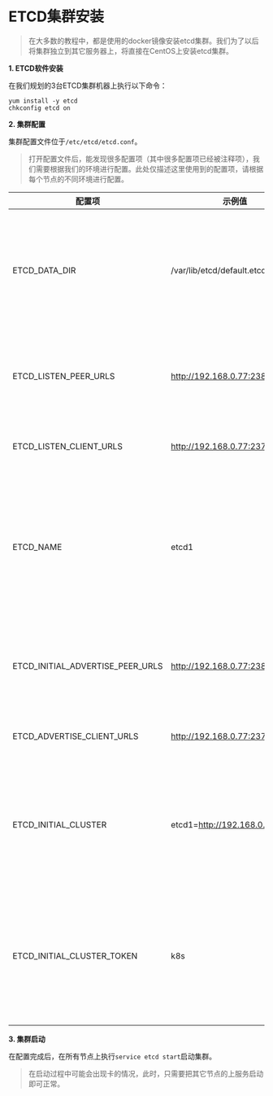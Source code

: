# ETCD集群安装

> 在大多数的教程中，都是使用的docker镜像安装etcd集群。我们为了以后将集群独立到其它服务器上，将直接在CentOS上安装etcd集群。

**1\. ETCD软件安装**

在我们规划的3台ETCD集群机器上执行以下命令：
```
yum install -y etcd
chkconfig etcd on
```

**2\. 集群配置**

集群配置文件位于```/etc/etcd/etcd.conf```。

> 打开配置文件后，能发现很多配置项（其中很多配置项已经被注释项），我们需要根据我们的环境进行配置。此处仅描述这里使用到的配置项，请根据每个节点的不同环境进行配置。

|配置项|示例值|备注|
|---|---|---|
|ETCD_DATA_DIR|/var/lib/etcd/default.etcd|ETCD数据的存储目录，此处使用的默认值。|
|ETCD_LISTEN_PEER_URLS|http://192.168.0.77:2380|伙伴（集群节点）通信地址。|
|ETCD_LISTEN_CLIENT_URLS|http://192.168.0.77:2379|客户端连接地址。|
|ETCD_NAME|etcd1|节点名称，请注意每一台机器的节点名不要重复。|
|ETCD_INITIAL_ADVERTISE_PEER_URLS|http://192.168.0.77:2380|集群初始化时的伙伴通信地址。|
|ETCD_ADVERTISE_CLIENT_URLS|http://192.168.0.77:2379|客户端连接地址。|
|ETCD_INITIAL_CLUSTER|etcd1=http://192.168.0.77:2380|集群成员，多个成员间用英文逗号(```,```)分隔。|
|ETCD_INITIAL_CLUSTER_TOKEN|k8s|如果在你的网络内有多个集群，请设置不同的值。|

**3\. 集群启动**

在配置完成后，在所有节点上执行```service etcd start```启动集群。

> 在启动过程中可能会出现卡的情况，此时，只需要把其它节点的上服务启动即可正常。

